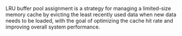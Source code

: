 LRU buffer pool assignment is a strategy for managing a limited-size memory cache by evicting the least recently used data when new data needs to be loaded, with the goal of optimizing the cache hit rate and improving overall system performance.
